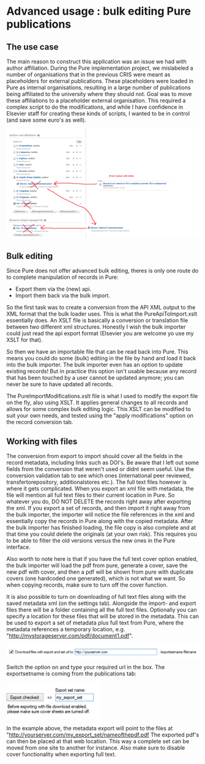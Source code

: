 # Advanced usage : bulk editing Pure publications

## The use case

The main reason to construct this application was an issue we had with author affiliation. During the Pure implementation project, we mislabeled a number of organisations that in the previous CRIS were meant as placeholders for external publications. These placeholders were loaded in Pure as internal organisations, resulting in a large number of publications being affiliated to the university where they should not. Goal was to move these affiliations to a placeholder external organisation. This required a complex script to do the modifications, and while I have confidence in Elsevier staff for creating these kinds of scripts, I wanted to be in control (and save some euro's as well). 

![Screenshot_ext_aut_solution.png](https://raw.githubusercontent.com/CopyCat73/CopyCat73.github.io/master/Screenshot_ext_aut_solution.png)


## Bulk editing

Since Pure does not offer advanced bulk editing, theres is only one route do to complete manipulation of records in Pure:

- Export them via the (new) api. 
- Import them back via the bulk import. 

So the first task was to create a conversion from the API XML output to the XML format that the bulk loader uses. This is what the PureApiToImport.xslt essentially does. An XSLT file is basically a conversion or translation file between two different xml structures. 
Honestly I wish the bulk importer could just read the api export format (Elsevier you are welcome yo use my XSLT for that). 

So then we have an importable file that can be read back into Pure. This means you could do some (bulk) editing in the file by hand and load it back into the bulk importer. The bulk importer even has an option to update existing records! But in practice this option isn't usable because any record that has been touched by a user cannot be updated anymore; you can never be sure to have updated all records. 

The PureImportModifications.xslt file is what I used to modify the export file on the fly, also using XSLT. It applies general changes to all records and allows for some complex bulk editing logic. This XSLT can be modified to suit your own needs, and tested using the "apply modifications" option on the record conversion tab. 

## Working with files

The conversion from export to import should cover all the fields in the record metadata, including links such as DOI's. Be aware that I left out some fields from the conversion that weren't used or didnt seem useful. Use the conversion validation tab to see which ones (international peer reviewed, transfertorepository, additionalstores etc.). The full text files however is where it gets complicated. When you export an xml file with metadata, the file will mention all full text files to their current location in Pure. So whatever you do, DO NOT DELETE the records right away after exporting the xml. If you export a set of records, and then import it right away from the bulk importer, the importer will notice the file references in the xml and essentially copy the records in Pure along with the copied metadata. After the bulk importer has finished loading, the file copy is also complete and at that time you could delete the originals (at your own risk). This requires you to be able to filter the old versions versus the new ones in the Pure interface. 

Also worth to note here is that if you have the full text cover option enabled, the bulk importer will load the pdf from pure, generate a cover, save the new pdf with cover, and then a pdf will be shown from pure with duplicate covers (one hardcoded one generated), which is not what we want. So when copying records, make sure to turn off the cover function. 

It is also possible to turn on downloading of full text files along with the saved metadata xml (on the settings tab). Alongside the import- and export files there will be a folder containing all the full text files. Optionally you can specify a location for these files that will be stored in the metadata. This can be used to export a set of metadata plus full text from Pure, where the metadata references a temporary location, e.g. "http://mystorageserver.com/pdf/document1.pdf".

![filesettings_1](https://raw.githubusercontent.com/CopyCat73/CopyCat73.github.io/master/filesettings_1.png)

Switch the option on and type your required url in the box. The exportsetname is coming from the publications tab:

![filesettings_2](https://raw.githubusercontent.com/CopyCat73/CopyCat73.github.io/master/filesettings_2.png)

In the example above, the metadata export will point to the files at "http://yourserver.com/my_export_set/nameofthepdf.pdf
The exported pdf's can then be placed at that web location. This way a complete set can be moved from one site to another for instance. Also make sure to disable cover functionality when exporting full text. 











